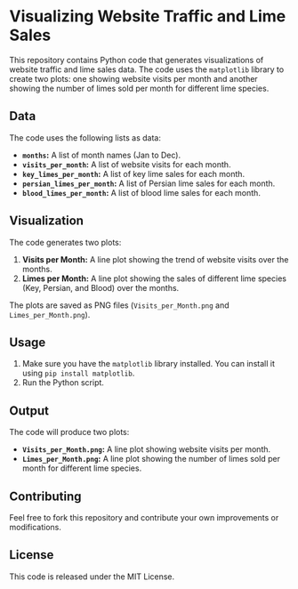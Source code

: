 # Visualizing Website Traffic and Lime Sales

This repository contains Python code that generates visualizations of website traffic and lime sales data. The code uses the `matplotlib` library to create two plots: one showing website visits per month and another showing the number of limes sold per month for different lime species.

## Data

The code uses the following lists as data:

* **`months`:** A list of month names (Jan to Dec).
* **`visits_per_month`:** A list of website visits for each month.
* **`key_limes_per_month`:** A list of key lime sales for each month.
* **`persian_limes_per_month`:** A list of Persian lime sales for each month.
* **`blood_limes_per_month`:** A list of blood lime sales for each month.

## Visualization

The code generates two plots:

1. **Visits per Month:** A line plot showing the trend of website visits over the months.
2. **Limes per Month:** A line plot showing the sales of different lime species (Key, Persian, and Blood) over the months.

The plots are saved as PNG files (`Visits_per_Month.png` and `Limes_per_Month.png`).

## Usage

1. Make sure you have the `matplotlib` library installed. You can install it using `pip install matplotlib`.
2. Run the Python script.

## Output

The code will produce two plots:

* **`Visits_per_Month.png`:** A line plot showing website visits per month.
* **`Limes_per_Month.png`:** A line plot showing the number of limes sold per month for different lime species.

## Contributing

Feel free to fork this repository and contribute your own improvements or modifications.

## License

This code is released under the MIT License.
